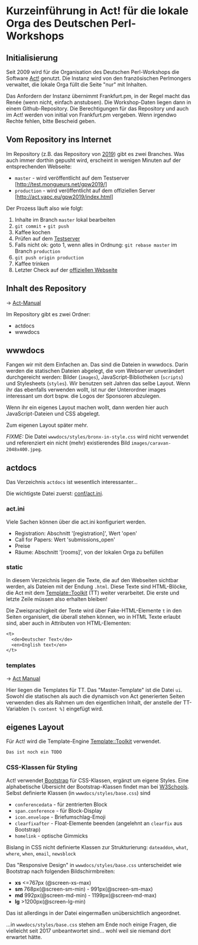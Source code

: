 # Kurzeinführung in Act! für die lokale Orga des Deutschen Perl-Workshops

## Initialisierung

Seit 2009 wird für die Organisation des Deutschen Perl-Workshops die Software [Act!](http://act.mongueurs.net/) genutzt.
Die Instanz wird von den französischen Perlmongers verwaltet, die lokale Orga füllt die Seite "nur" mit Inhalten.

Das Anfordern der Instanz übernimmt Frankfurt.pm, in der Regel macht das Renée (wenn nicht, einfach anstubsen).
Die Workshop-Daten liegen dann in einem Github-Repository. Die Berechtigungen für das Repository und auch im Act! 
werden von initial von Frankfurt.pm vergeben. Wenn irgendwo Rechte fehlen, bitte Bescheid geben.

## Vom Repository ins Internet

Im Repository (z.B. das Repository von
[2019](https://github.com/Act-Conferences/gpw2019)) gibt es zwei
Branches. Was auch immer dorthin gepusht wird, erscheint in wenigen
Minuten auf der entsprechenden Webseite:

   * `master` - wird veröffentlicht auf dem Testserver [http://test.mongueurs.net/gpw2019/]
   * `production` - wird veröffentlicht auf dem offiziellen Server [http://act.yapc.eu/gpw2019/index.html]

Der Prozess läuft also wie folgt:

   1. Inhalte im Branch `master` lokal bearbeiten
   2. `git commit` + `git push`
   3. Kaffee kochen
   4. Prüfen auf dem [Testserver](http://test.mongueurs.net/gpw2019/)
   5. Falls nicht ok: goto 1, wenn alles in Ordnung: `git rebase master` im Branch `production`
   6. `git push origin production`
   7. Kaffee trinken
   8. Letzter Check auf der [offiziellen Webseite](http://act.yapc.eu/gpw2019/index.html)


## Inhalt des Repository

-> [Act-Manual](http://act.mongueurs.net/doc/Manual/Organizer/Layout.html)

Im Repository gibt es zwei Ordner:

* actdocs
* wwwdocs

## wwwdocs

Fangen wir mit dem Einfachen an. Das sind die Dateien in wwwdocs. Darin werden die statischen Dateien abgelegt, die vom Webserver unverändert durchgereicht werden:
Bilder (`images`), JavaScript-Bibliotheken (`scripts`) und Stylesheets (`styles`).
Wir benutzen seit Jahren das selbe Layout. Wenn ihr das ebenfalls verwenden wollt, ist nur der Unterordner images
interessant um dort bspw. die Logos der Sponsoren abzulegen.

Wenn ihr ein eigenes Layout machen wollt, dann werden hier auch JavaScript-Dateien und CSS abgelegt.

Zum eigenen Layout später mehr.

*FIXME:* Die Datei `wwwdocs/styles/bronx-in-style.css` wird nicht verwendet und referenziert ein nicht (mehr) existierendes Bild `images/caravan-2048x400.jpeg`.

## actdocs

Das Verzeichnis `actdocs` ist wesentlich interessanter...

Die wichtigste Datei zuerst: [conf/act.ini](./conf/act.ini). 

### act.ini

Viele Sachen können über die act.ini konfiguriert werden.

 * Registration: Abschnitt '[registration]', Wert 'open' 
 * Call for Papers: Wert 'submissions_open'
 * Preise
 * Räume: Abschnitt '[rooms]', von der lokalen Orga zu befüllen

### static

In diesem Verzeichnis liegen die Texte, die auf den Webseiten sichtbar
werden, als Dateien mit der Endung `.html`.  Diese Texte sind
HTML-Blöcke, die Act mit dem
[Template::Toolkit](https://metacpan.org/pod/Template::Toolkit) (TT) weiter
verarbeitet.  Die erste und letzte Zeile müssen also erhalten bleiben!

Die Zweisprachigkeit der Texte wird über Fake-HTML-Elemente `t` in den
Seiten organisiert, die überall stehen können, wo in HTML Texte
erlaubt sind, aber auch in Attributen von HTML-Elementen:

```txt
<t>
  <de>Deutscher Text</de>
  <en>English text</en>
</t>
```

### templates

-> [Act Manual](http://act.mongueurs.net/doc/Manual/Organizer/Templates.html)

Hier liegen die Templates für TT.  Das "Master-Template" ist die Datei
`ui`.  Sowohl die statischen als auch die dynamisch von Act
generierten Seiten verwenden dies als Rahmen um den eigentlichen
Inhalt, der anstelle der TT-Variablen `[% content %]` eingefügt wird.

## eigenes Layout

Für Act! wird die Template-Engine [Template::Toolkit](https://metacpan.org/pod/Template::Toolkit) verwendet.

```txt
Das ist noch ein TODO
```

### CSS-Klassen für Styling

Act! verwendet [Bootstrap](https://github.com/twbs/bootstrap) für CSS-Klassen, ergänzt um eigene Styles.
Eine alphabetische Übersicht der Bootstrap-Klassen findet man bei [W3Schools](https://www.w3schools.com/bootstrap/bootstrap_ref_all_classes.asp).
Selbst definierte Klassen (in `wwwdocs/styles/base.css`) sind
 * `conferencedata` - für zentrierten Block
 * `span.conference` - für Block-Display
 * `icon.envelope` - Briefumschlag-Emoji
 * `clearfixafter` - Float-Elemente beenden (angelehnt an `clearfix` aus Bootstrap)
 * `homelink` - optische Gimmicks

Bislang in CSS nicht definierte Klassen zur Strukturierung: `dateaddon`, `what`, `where`, `when`, `email`, `newsblock`

Das "Responsive Design" in `wwwdocs/styles/base.css` unterscheidet
wie Bootstrap nach folgenden Bildschirmbreiten:
 * **xs** <=767px (@screen-xs-max)
 * **sm** 768px(@screen-sm-min) - 991px(@screen-sm-max)
 * **md** 992px(@screen-md-min) - 1199px(@screen-md-max)
 * **lg** >1200px(@screen-lg-min)

Das ist allerdings in der Datei eingermaßen unübersichtlich angeordnet.

...in `wwwdocs/styles/base.css` stehen am Ende noch einige Fragen, die
vielleicht seit 2017 unbeantwortet sind... wohl weil sie niemand dort
erwartet hätte.
